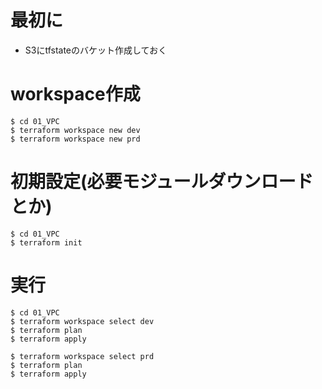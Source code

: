 # 最初に
- S3にtfstateのバケット作成しておく

# workspace作成
```
$ cd 01_VPC
$ terraform workspace new dev
$ terraform workspace new prd
```

# 初期設定(必要モジュールダウンロードとか)
```
$ cd 01_VPC
$ terraform init
```

# 実行
```
$ cd 01_VPC
$ terraform workspace select dev
$ terraform plan
$ terraform apply

$ terraform workspace select prd
$ terraform plan
$ terraform apply
```
